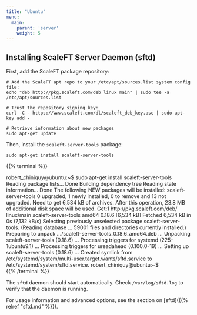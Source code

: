 ```yaml
---
title: "Ubuntu"
menu:
  main:
    parent: 'server'
    weight: 5
---
```


## Installing ScaleFT Server Daemon (sftd)

First, add the ScaleFT package repository:

```
# Add the ScaleFT apt repo to your /etc/apt/sources.list system config file:
echo "deb http://pkg.scaleft.com/deb linux main" | sudo tee -a /etc/apt/sources.list

# Trust the repository signing key:
curl -C - https://www.scaleft.com/dl/scaleft_deb_key.asc | sudo apt-key add -

# Retrieve information about new packages
sudo apt-get update
```

Then, install the `scaleft-server-tools` package:

```
sudo apt-get install scaleft-server-tools
```

{{% terminal %}}
<div>robert_chiniquy@ubuntu:~$ sudo apt-get install scaleft-server-tools
Reading package lists... Done
Building dependency tree
Reading state information... Done
The following NEW packages will be installed:
  scaleft-server-tools
0 upgraded, 1 newly installed, 0 to remove and 13 not upgraded.
Need to get 6,534 kB of archives.
After this operation, 23.8 MB of additional disk space will be used.
Get:1 http://pkg.scaleft.com/deb/ linux/main scaleft-server-tools amd64 0.18.6 [6,534 kB]
Fetched 6,534 kB in 0s (7,132 kB/s)
Selecting previously unselected package scaleft-server-tools.
(Reading database ... 59001 files and directories currently installed.)
Preparing to unpack .../scaleft-server-tools_0.18.6_amd64.deb ...
Unpacking scaleft-server-tools (0.18.6) ...
Processing triggers for systemd (225-1ubuntu9.1) ...
Processing triggers for ureadahead (0.100.0-19) ...
Setting up scaleft-server-tools (0.18.6) ...
Created symlink from /etc/systemd/system/multi-user.target.wants/sftd.service to /etc/systemd/system/sftd.service.
robert_chiniquy@ubuntu:~$</div>{{% /terminal %}}

The `sftd` daemon should start automatically. Check `/var/log/sftd.log` to verify that the daemon is running.


For usage information and advanced options, see the section on [sftd]({{% relref "sftd.md" %}}).
